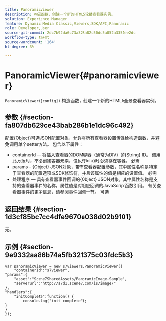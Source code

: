```yaml
---
title: PanoramicViewer
description: 构造函数，创建一个新的HTML5轮播查看器实例。
solution: Experience Manager
feature: Dynamic Media Classic,Viewers,SDK/API,Panoramic
role: Developer,User
source-git-commit: 2dc7b92da6c73a328a82c50dc5a052a3351ee2dc
workflow-type: tm+mt
source-wordcount: '164'
ht-degree: 3%

---
```


# PanoramicViewer{#panoramicviewer}

`PanoramicViewer([config])`
构造函数，创建一个新的HTML5全景查看器实例。

## 参数 {#section-fa807db629ce43bab286b1e1dc96c492}

配置{Object}可选JSON配置对象，允许将所有查看器设置传递给构造函数，并避免调用单个setter方法。 包含以下属性：
* containerId — 将插入查看器的DOM容器（通常为DIV）的{String} ID。 调用此方法时，不必创建容器元素，但执行init()时必须存在容器。 必需
* params - {Object} JSON对象，带有查看器配置参数，其中属性名称是特定于查看器的配置选项或SDK修饰符，并且该属性的值是相应的设置值。 必需
* 处理程序 — 具有查看器事件回调的{Object} JSON对象，其中属性名称是支持的查看器事件的名称，属性值是对相应回调的JavaScript函数引用。 有关查看器事件的更多信息，请参阅事件回调一节。 可选


## 返回结果 {#section-1d3cf85bc7cc4dfe9670e038d02b9101}

无。

## 示例 {#section-9e9332aa86b74a5fb321375c03fdc5b3}

```
var panoramicViewer = new s7viewers.PanoramicViewer({
	"containerId":"s7viewer",
"params":{
	"asset":"Scene7SharedAssets/PanoramicImage-Sample",
	"serverurl":"http://s7d1.scene7.com/is/image/"
},
"handlers":{
	"initComplete":function() {
		console.log("init complete");
}
}
});
```
